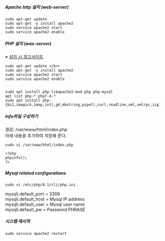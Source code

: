 ##### Apache http 설치 (web-server) 
```
sudo apt-get update 
sudo apt-get -y install apache2
sudo service apache2 start
sudo service apache2 enable
``` 

##### PHP 설치 (was-server)
※ [설치 시 참고사이트](https://t-okk.tistory.com/153) </br>

```
sudo apt-get update </br>
sudo apt-get -y install apache2
sudo service apache2 start 
sudo service apache2 enable


sudo apt install php libapache2-mod-php php-mysql 
apt list php-* php7.4-* 
sudo apt install php-{bz2,imagick,imap,intl,gd,mbstring,pspell,curl,readline,xml,xmlrpc,zip}
```

##### info파일 구성하기
경로: /var/www/html/index.php </br>
아래 내용을 추가하여 저장해 준다. </br>
```
sudo vi /var/www/html/index.php
```
```
<?php
phpinfo();
?>
```

##### Mysql related configurations
```
sudo vi /etc/php/8.1/cli/php.ini
```
mysqli.default_port = 3306 </br>
mysqli.default_host = Mysql IP address </br>
mysqli.default_user = Mysql user name </br>
mysqli.default_pw = Password PHRASE </br>

##### 시스템 재시작
```
sudo service apache2 restart
```













